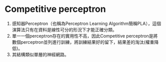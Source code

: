 Competitive perceptron
===
1. 感知器Perceptron（也稱為Perceptron Learning Algorithm簡稱PLA），這個演算法只有在資料是線性可分的形況下才能正確分類。
2. 單一一個perceptron存在的實用性不高，因此Competitive perceptron是將數個perceptron並列進行訓練，將訓練結果好的留下，結果差的淘汰(權重降低)。
3. 其結構類似單層的神經網路。
